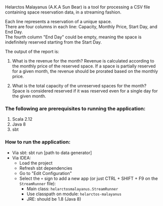 Helarctos Malayanus (A.K.A Sun Bear) is a tool for processing a CSV file containing space reservation data, in a streaming fashion.
 
Each line represents a reservation of a unique space.<br/>
There are four columns in each line: Capacity, Monthly Price, Start Day, and End Day.<br/> 
The fourth column "End Day" could be empty, meaning the space is indefinitely reserved starting from the Start Day.<br/>

The output of the report is:

1. What is the revenue for the month? Revenue is calculated according to the monthly price of the reserved space.
   If a space is partially reserved for a given month, the revenue should be prorated based on the monthly price.

2. What is the total capacity of the unreserved spaces for the month?
   Space is considered reserved if it was reserved even for a single day for the given month.

### The following are prerequisites to running the application:

1. Scala 2.12
2. Java 8
3. sbt

### How to run the application:

- Via sbt: sbt run [path to data generator]
- Via IDEA: 
    - Load the project
    - Refresh sbt dependencies
    - Go to "Edit Configuration"
    - Select the `+` sign to add a new app (or just CTRL + SHIFT + F9 on the `StreamRunner` file):
        - Main class: `helarctosmalayanus.StreamRunner`
        - Use classpath on module: `helarctos-malayanus`
        - JRE: should be 1.8 (Java 8)
